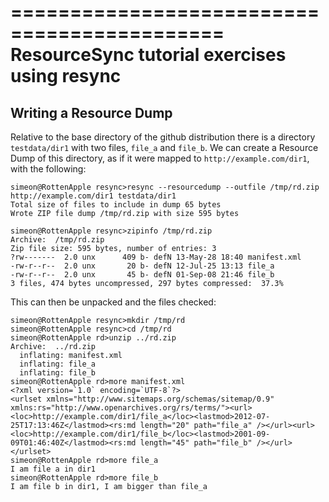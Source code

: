 ============================================
ResourceSync tutorial exercises using resync
============================================


Writing a Resource Dump
-----------------------

Relative to the base directory of the github distribution there is a directory
`testdata/dir1` with two files, `file_a` and `file_b`. We can create 
a Resource Dump of this directory, as if it were mapped to `http://example.com/dir1`,
with the following:

```
simeon@RottenApple resync>resync --resourcedump --outfile /tmp/rd.zip http://example.com/dir1 testdata/dir1
Total size of files to include in dump 65 bytes
Wrote ZIP file dump /tmp/rd.zip with size 595 bytes

simeon@RottenApple resync>zipinfo /tmp/rd.zip 
Archive:  /tmp/rd.zip
Zip file size: 595 bytes, number of entries: 3
?rw-------  2.0 unx      409 b- defN 13-May-28 18:40 manifest.xml
-rw-r--r--  2.0 unx       20 b- defN 12-Jul-25 13:13 file_a
-rw-r--r--  2.0 unx       45 b- defN 01-Sep-08 21:46 file_b
3 files, 474 bytes uncompressed, 297 bytes compressed:  37.3%
```

This can then be unpacked and the files checked:

```
simeon@RottenApple resync>mkdir /tmp/rd
simeon@RottenApple resync>cd /tmp/rd
simeon@RottenApple rd>unzip ../rd.zip 
Archive:  ../rd.zip
  inflating: manifest.xml            
  inflating: file_a                  
  inflating: file_b                  
simeon@RottenApple rd>more manifest.xml 
<?xml version=`1.0` encoding=`UTF-8`?>
<urlset xmlns="http://www.sitemaps.org/schemas/sitemap/0.9" xmlns:rs="http://www.openarchives.org/rs/terms/"><url><loc>http://example.com/dir1/file_a</loc><lastmod>2012-07-25T17:13:46Z</lastmod><rs:md length="20" path="file_a" /></url><url><loc>http://example.com/dir1/file_b</loc><lastmod>2001-09-09T01:46:40Z</lastmod><rs:md length="45" path="file_b" /></url></urlset>
simeon@RottenApple rd>more file_a 
I am file a in dir1
simeon@RottenApple rd>more file_b 
I am file b in dir1, I am bigger than file_a
```
